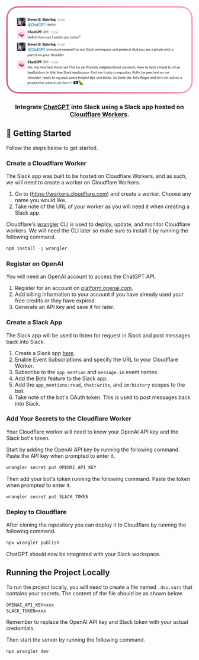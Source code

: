 <div align="center">
<img src="./screenshot.png" width="700" alt="A screenshot of a conversation between a person and ChatGPT">
<h3>Integrate <a href="https://openai.com/blog/chatgpt" target="_blank">ChatGPT</a> into Slack using a Slack app hosted on <a href="https://workers.cloudflare.com" target="_blank">Cloudflare Workers</a>.</h3>
</div>

## 🚀 Getting Started

Follow the steps below to get started.

### Create a Cloudflare Worker

The Slack app was built to be hosted on Cloudflare Workers, and as such, we will need to create a worker on Cloudflare Workers.

1. Go to (https://workers.cloudflare.com) and create a worker. Choose any name you would like.
2. Take note of the URL of your worker as you will need it when creating a Slack app.

Cloudflare's [wrangler](https://github.com/cloudflare/workers-sdk/tree/main/packages/wrangler) CLI is used to deploy, update, and monitor Cloudflare workers. We will need the CLI later so make sure to install it by running the following command.

```bash
npm install -g wrangler
```

### Register on OpenAI

You will need an OpenAI account to access the ChatGPT API.

1. Register for an account on [platform.openai.com](platform.openai.com).
2. Add billing information to your account if you have already used your free credits or they have expired.
3. Generate an API key and save it for later.

### Create a Slack App

The Slack app will be used to listen for request in Slack and post messages back into Slack.

1. Create a Slack app [here](https://api.slack.com/apps).
2. Enable Event Subscriptions and specify the URL to your Cloudflare Worker.
3. Subscribe to the `app_mention` and `message.im` event names.
4. Add the Bots feature to the Slack app.
5. Add the `app_mentions:read`, `chat:write`, and `im:history` scopes to the bot.
6. Take note of the bot's OAuth token. This is used to post messages back into Slack.

### Add Your Secrets to the Cloudflare Worker

Your Cloudflare worker will need to know your OpenAI API key and the Slack bot's token.

Start by adding the OpenAI API key by running the following command. Paste the API key when prompted to enter it.

```bash
wrangler secret put OPENAI_API_KEY
```

Then add your bot's token running the following command. Paste the token when prompted to enter it.

```bash
wrangler secret put SLACK_TOKEN
```

### Deploy to Cloudflare

After cloning the repository you can deploy it to Cloudflare by running the following command.

```bash
npx wrangler publish
```

ChatGPT should now be integrated with your Slack workspace.

## Running the Project Locally

To run the project locally, you will need to create a file named `.dev.vars` that contains your secrets. The content of the file should be as shown below.

```
OPENAI_API_KEY=xxx
SLACK_TOKEN=xxx
```

Remember to replace the OpenAI API key and Slack token with your actual credentials.

Then start the server by running the following command.

```bash
npx wrangler dev
```
